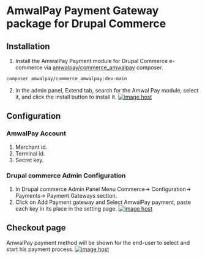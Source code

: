 # AmwalPay Payment Gateway package for Drupal Commerce

## Installation
1. Install the AmwalPay Payment module for Drupal Commerce e-commerce via [amwalpay/commerce_amwalpay](https://packagist.org/packages/amwalpay/commerce_amwalpay) composer.
```bash
composer amwalpay/commerce_amwalpay:dev-main
```

2. In the admin panel, Extend tab, search for the Amwal Pay module, select it, and click the install button to install it.
<a href="https://imgbox.com/c9kcmNaR" target="_blank"><img src="https://thumbs2.imgbox.com/85/be/c9kcmNaR_t.png" alt="image host"/></a> 

## Configuration
### AmwalPay Account
1. Merchant id. 
2. Terminal  id. 
3. Secret key.

### Drupal commerce Admin Configuration
1. In Drupal commerce Admin Panel Menu Commerce→ Configuration→ Payments→ Payment Gateways section. 
2. Click on Add Payment gateway and Select AmwalPay payment, paste each key in its place in the setting page.
<a href="https://imgbox.com/myK1mQZx" target="_blank"><img src="https://thumbs2.imgbox.com/b6/01/myK1mQZx_t.png" alt="image host"/></a> 

## Checkout page 
AmwalPay payment method will be shown for the end-user to select and start his payment process. 
<a href="https://imgbox.com/g8EZaAmx" target="_blank"><img src="https://thumbs2.imgbox.com/58/cd/g8EZaAmx_t.png" alt="image host"/></a>